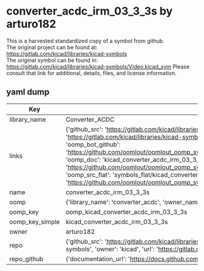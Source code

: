 # converter_acdc_irm_03_3_3s by arturo182  
This is a harvested standardized copy of a symbol from github.  
The original project can be found at:  
https://gitlab.com/kicad/libraries/kicad-symbols  
The original symbol can be found in:
https://gitlab.com/kicad/libraries/kicad-symbols/Video.kicad_sym
Please consult that link for additional, details, files, and license information.  
## yaml dump  
| Key | Value |  
| --- | --- |  
| library_name | Converter_ACDC |  
| links | {'github_src': 'https://gitlab.com/kicad/libraries/kicad-symbols/Video.kicad_sym', 'github_src_repo': 'https://gitlab.com/kicad/libraries/kicad-symbols', 'oomp_bot': 'kicad_converter_acdc_irm_03_3_3s/working', 'oomp_bot_github': 'https://github.com/oomlout/oomlout_oomp_symbol_bot/tree/main/kicad_converter_acdc_irm_03_3_3s/working', 'oomp_doc': 'kicad_converter_acdc_irm_03_3_3s/working', 'oomp_doc_github': 'https://github.com/oomlout/oomlout_oomp_symbol_doc/tree/main/kicad_converter_acdc_irm_03_3_3s/working', 'oomp_src_flat': 'symbols_flat/kicad_converter_acdc_irm_03_3_3s/working', 'oomp_src_flat_github': 'https://github.com/oomlout/oomlout_oomp_symbol_src/tree/main/kicad_converter_acdc_irm_03_3_3s/working'} |  
| name | converter_acdc_irm_03_3_3s |  
| oomp | {'library_name': 'converter_acdc', 'owner_name': 'kicad', 'symbol_name': 'converter_acdc_irm_03_3_3s'} |  
| oomp_key | oomp_kicad_converter_acdc_irm_03_3_3s |  
| oomp_key_simple | kicad_converter_acdc_irm_03_3_3s |  
| owner | arturo182 |  
| repo | {'github_src': 'https://gitlab.com/kicad/libraries/kicad-symbols/Video.kicad_sym', 'name': 'libraries/kicad-symbols', 'owner': 'kicad', 'url': 'https://gitlab.com/kicad/libraries/kicad-symbols'} |  
| repo_github | {'documentation_url': 'https://docs.github.com/rest/repos/repos#get-a-repository', 'message': 'Not Found'} |  

